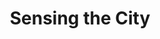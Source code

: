 ---
title: Sensing the City
client: South Side Weekly
pubdate: 2018-01-24 
type: feature
teaser: With the Array of Things program, environmental inequity meets urban technology
link: https://projects.southsideweekly.com/sensing-the-city/
featured: true
img: assets/img/array.jpg
---